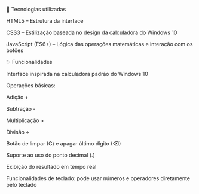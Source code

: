 🧰 Tecnologias utilizadas

HTML5 – Estrutura da interface

CSS3 – Estilização baseada no design da calculadora do Windows 10

JavaScript (ES6+) – Lógica das operações matemáticas e interação com os botões

✨ Funcionalidades

Interface inspirada na calculadora padrão do Windows 10

Operações básicas:

Adição +

Subtração -

Multiplicação ×

Divisão ÷

Botão de limpar (C) e apagar último dígito (⌫)

Suporte ao uso do ponto decimal (.)

Exibição do resultado em tempo real

Funcionalidades de teclado: pode usar números e operadores diretamente pelo teclado
